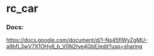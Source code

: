 # rc_car

### Docs:
https://docs.google.com/document/d/1-Ns45flWyZgMU-a9bfL3wV7X1OHy6_b_V0N2tye4GbE/edit?usp=sharing 